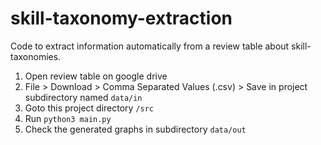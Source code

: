 # skill-taxonomy-extraction

Code to extract information automatically from a review table about skill-taxonomies.

1. Open review table on google drive
2. File > Download > Comma Separated Values (.csv) > Save in project subdirectory named `data/in`
3. Goto this project directory `/src`
3. Run `python3 main.py`
4. Check the generated graphs in subdirectory `data/out`

